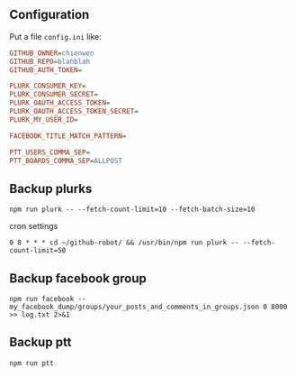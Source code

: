 ## Configuration

Put a file `config.ini` like:

```ini
GITHUB_OWNER=chienwen
GITHUB_REPO=blahblah
GITHUB_AUTH_TOKEN=

PLURK_CONSUMER_KEY=
PLURK_CONSUMER_SECRET=
PLURK_OAUTH_ACCESS_TOKEN=
PLURK_OAUTH_ACCESS_TOKEN_SECRET=
PLURK_MY_USER_ID=

FACEBOOK_TITLE_MATCH_PATTERN=

PTT_USERS_COMMA_SEP=
PTT_BOARDS_COMMA_SEP=ALLPOST
```

## Backup plurks

```
npm run plurk -- --fetch-count-limit=10 --fetch-batch-size=10
```

cron settings

```
0 8 * * * cd ~/github-robot/ && /usr/bin/npm run plurk -- --fetch-count-limit=50
```

## Backup facebook group

```
npm run facebook -- my_facebook_dump/groups/your_posts_and_comments_in_groups.json 0 8000 >> log.txt 2>&1
```

## Backup ptt

```
npm run ptt
```
